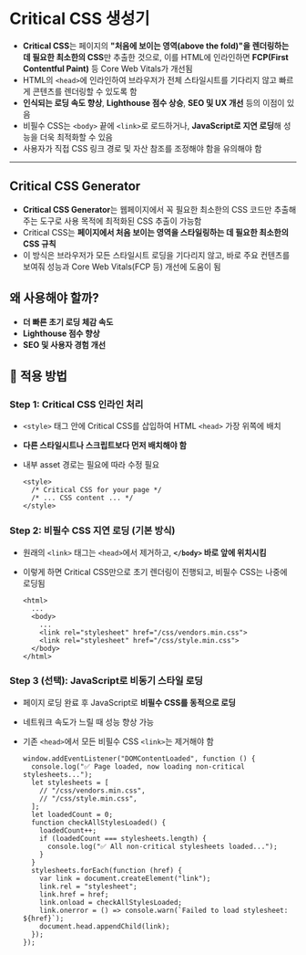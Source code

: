 # Critical CSS 생성기


* **Critical CSS**는 페이지의 **"처음에 보이는 영역(above the fold)"을 렌더링하는 데 필요한 최소한의 CSS**만 추출한 것으로, 이를 HTML에 인라인하면 **FCP(First Contentful Paint)** 등 Core Web Vitals가 개선됨
* HTML의 `<head>`에 인라인하여 브라우저가 전체 스타일시트를 기다리지 않고 빠르게 콘텐츠를 렌더링할 수 있도록 함
* **인식되는 로딩 속도 향상**, **Lighthouse 점수 상승**, **SEO 및 UX 개선** 등의 이점이 있음
* 비필수 CSS는 `<body>` 끝에 `<link>`로 로드하거나, **JavaScript로 지연 로딩**해 성능을 더욱 최적화할 수 있음
* 사용자가 직접 CSS 링크 경로 및 자산 참조를 조정해야 함을 유의해야 함

---

Critical CSS Generator
----------------------

* **Critical CSS Generator**는 웹페이지에서 꼭 필요한 최소한의 CSS 코드만 추출해주는 도구로 사용 목적에 최적화된 CSS 추출이 가능함
* Critical CSS는 **페이지에서 처음 보이는 영역을 스타일링하는 데 필요한 최소한의 CSS 규칙**
* 이 방식은 브라우저가 모든 스타일시트 로딩을 기다리지 않고, 바로 주요 컨텐츠를 보여줘 성능과 Core Web Vitals(FCP 등) 개선에 도움이 됨

왜 사용해야 할까?
----------

* **더 빠른 초기 로딩 체감 속도**
* **Lighthouse 점수 향상**
* **SEO 및 사용자 경험 개선**

🔧 적용 방법
-------

### Step 1: Critical CSS 인라인 처리

* `<style>` 태그 안에 Critical CSS를 삽입하여 HTML `<head>` 가장 위쪽에 배치
* **다른 스타일시트나 스크립트보다 먼저 배치해야 함**
* 내부 asset 경로는 필요에 따라 수정 필요

  ```
  <style>  
    /* Critical CSS for your page */  
    /* ... CSS content ... */  
  </style>  

  ```

### Step 2: 비필수 CSS 지연 로딩 (기본 방식)

* 원래의 `<link>` 태그는 `<head>`에서 제거하고, **`</body>` 바로 앞에 위치시킴**
* 이렇게 하면 Critical CSS만으로 초기 렌더링이 진행되고, 비필수 CSS는 나중에 로딩됨

  ```
  <html>  
    ...  
    <body>  
      ...  
      <link rel="stylesheet" href="/css/vendors.min.css">  
      <link rel="stylesheet" href="/css/style.min.css">  
    </body>  
  </html>  

  ```

### Step 3 (선택): JavaScript로 비동기 스타일 로딩

* 페이지 로딩 완료 후 JavaScript로 **비필수 CSS를 동적으로 로딩**
* 네트워크 속도가 느릴 때 성능 향상 가능
* 기존 `<head>`에서 모든 비필수 CSS `<link>`는 제거해야 함

  ```
  window.addEventListener("DOMContentLoaded", function () {  
    console.log("✅ Page loaded, now loading non-critical stylesheets...");  
    let stylesheets = [  
      // "/css/vendors.min.css",  
      // "/css/style.min.css",  
    ];  
    let loadedCount = 0;  
    function checkAllStylesLoaded() {  
      loadedCount++;  
      if (loadedCount === stylesheets.length) {  
        console.log("✅ All non-critical stylesheets loaded...");  
      }  
    }  
    stylesheets.forEach(function (href) {  
      var link = document.createElement("link");  
      link.rel = "stylesheet";  
      link.href = href;  
      link.onload = checkAllStylesLoaded;  
      link.onerror = () => console.warn(`Failed to load stylesheet: ${href}`);  
      document.head.appendChild(link);  
    });  
  });  

  ```
